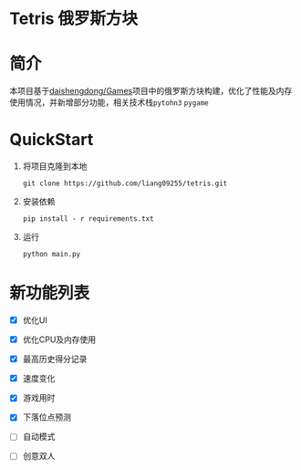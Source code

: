 # Tetris 俄罗斯方块
# 简介

本项目基于[daishengdong/Games](https://github.com/daishengdong/Games)项目中的俄罗斯方块构建，优化了性能及内存使用情况，并新增部分功能，相关技术栈`pytohn3` `pygame`

# QuickStart

1. 将项目克隆到本地

   ```shell
   git clone https://github.com/liang09255/tetris.git
   ```

2. 安装依赖

   ```shell
   pip install - r requirements.txt
   ```

3. 运行

   ```shell
   python main.py
   ```

# 新功能列表

- [x] 优化UI
- [x] 优化CPU及内存使用
- [x] 最高历史得分记录
- [x] 速度变化
- [x] 游戏用时
- [x] 下落位点预测
- [ ] 自动模式
- [ ] 创意双人

